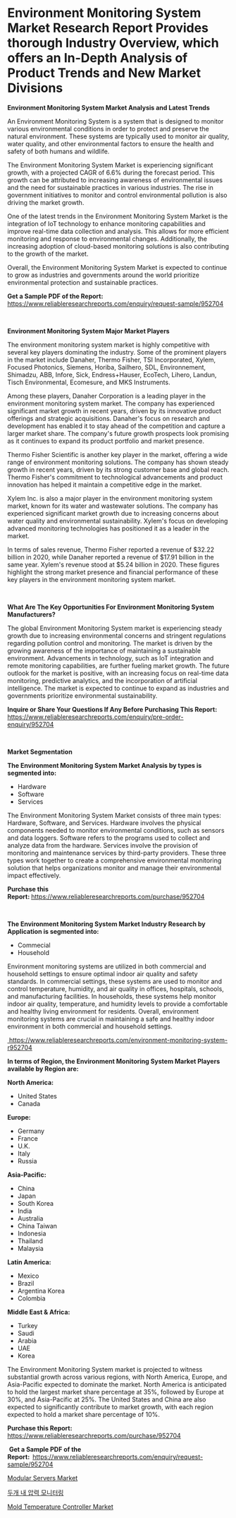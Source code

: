 <p><h1>Environment Monitoring System Market Research Report Provides thorough Industry Overview, which offers an In-Depth Analysis of Product Trends and New Market Divisions</h1></p><p><strong>Environment Monitoring System Market Analysis and Latest Trends</strong></p>
<p><p>An Environment Monitoring System is a system that is designed to monitor various environmental conditions in order to protect and preserve the natural environment. These systems are typically used to monitor air quality, water quality, and other environmental factors to ensure the health and safety of both humans and wildlife.</p><p>The Environment Monitoring System Market is experiencing significant growth, with a projected CAGR of 6.6% during the forecast period. This growth can be attributed to increasing awareness of environmental issues and the need for sustainable practices in various industries. The rise in government initiatives to monitor and control environmental pollution is also driving the market growth.</p><p>One of the latest trends in the Environment Monitoring System Market is the integration of IoT technology to enhance monitoring capabilities and improve real-time data collection and analysis. This allows for more efficient monitoring and response to environmental changes. Additionally, the increasing adoption of cloud-based monitoring solutions is also contributing to the growth of the market.</p><p>Overall, the Environment Monitoring System Market is expected to continue to grow as industries and governments around the world prioritize environmental protection and sustainable practices.</p></p>
<p><strong>Get a Sample PDF of the Report:&nbsp;</strong> <a href="https://www.reliableresearchreports.com/enquiry/request-sample/952704">https://www.reliableresearchreports.com/enquiry/request-sample/952704</a></p>
<p>&nbsp;</p>
<p><strong>Environment Monitoring System Major Market Players</strong></p>
<p><p>The environment monitoring system market is highly competitive with several key players dominating the industry. Some of the prominent players in the market include Danaher, Thermo Fisher, TSI Incorporated, Xylem, Focused Photonics, Siemens, Horiba, Sailhero, SDL, Environnement, Shimadzu, ABB, Infore, Sick, Endress+Hauser, EcoTech, Lihero, Landun, Tisch Environmental, Ecomesure, and MKS Instruments.</p><p>Among these players, Danaher Corporation is a leading player in the environment monitoring system market. The company has experienced significant market growth in recent years, driven by its innovative product offerings and strategic acquisitions. Danaher's focus on research and development has enabled it to stay ahead of the competition and capture a larger market share. The company's future growth prospects look promising as it continues to expand its product portfolio and market presence.</p><p>Thermo Fisher Scientific is another key player in the market, offering a wide range of environment monitoring solutions. The company has shown steady growth in recent years, driven by its strong customer base and global reach. Thermo Fisher's commitment to technological advancements and product innovation has helped it maintain a competitive edge in the market.</p><p>Xylem Inc. is also a major player in the environment monitoring system market, known for its water and wastewater solutions. The company has experienced significant market growth due to increasing concerns about water quality and environmental sustainability. Xylem's focus on developing advanced monitoring technologies has positioned it as a leader in the market.</p><p>In terms of sales revenue, Thermo Fisher reported a revenue of $32.22 billion in 2020, while Danaher reported a revenue of $17.91 billion in the same year. Xylem's revenue stood at $5.24 billion in 2020. These figures highlight the strong market presence and financial performance of these key players in the environment monitoring system market.</p></p>
<p>&nbsp;</p>
<p><strong>What Are The Key Opportunities For Environment Monitoring System Manufacturers?</strong></p>
<p><p>The global Environment Monitoring System market is experiencing steady growth due to increasing environmental concerns and stringent regulations regarding pollution control and monitoring. The market is driven by the growing awareness of the importance of maintaining a sustainable environment. Advancements in technology, such as IoT integration and remote monitoring capabilities, are further fueling market growth. The future outlook for the market is positive, with an increasing focus on real-time data monitoring, predictive analytics, and the incorporation of artificial intelligence. The market is expected to continue to expand as industries and governments prioritize environmental sustainability.</p></p>
<p><strong>Inquire or Share Your Questions If Any Before Purchasing This Report:</strong> <a href="https://www.reliableresearchreports.com/enquiry/pre-order-enquiry/952704">https://www.reliableresearchreports.com/enquiry/pre-order-enquiry/952704</a></p>
<p>&nbsp;</p>
<p><strong>Market Segmentation</strong></p>
<p><strong>The Environment Monitoring System Market Analysis by types is segmented into:</strong></p>
<p><ul><li>Hardware</li><li>Software</li><li>Services</li></ul></p>
<p><p>The Environment Monitoring System Market consists of three main types: Hardware, Software, and Services. Hardware involves the physical components needed to monitor environmental conditions, such as sensors and data loggers. Software refers to the programs used to collect and analyze data from the hardware. Services involve the provision of monitoring and maintenance services by third-party providers. These three types work together to create a comprehensive environmental monitoring solution that helps organizations monitor and manage their environmental impact effectively.</p></p>
<p><strong>Purchase this Report:&nbsp;</strong><a href="https://www.reliableresearchreports.com/purchase/952704">https://www.reliableresearchreports.com/purchase/952704</a></p>
<p>&nbsp;</p>
<p><strong>The Environment Monitoring System Market Industry Research by Application is segmented into:</strong></p>
<p><ul><li>Commecial</li><li>Household</li></ul></p>
<p><p>Environment monitoring systems are utilized in both commercial and household settings to ensure optimal indoor air quality and safety standards. In commercial settings, these systems are used to monitor and control temperature, humidity, and air quality in offices, hospitals, schools, and manufacturing facilities. In households, these systems help monitor indoor air quality, temperature, and humidity levels to provide a comfortable and healthy living environment for residents. Overall, environment monitoring systems are crucial in maintaining a safe and healthy indoor environment in both commercial and household settings.</p></p>
<p><a href="https://www.reliableresearchreports.com/environment-monitoring-system-r952704">&nbsp;https://www.reliableresearchreports.com/environment-monitoring-system-r952704</a></p>
<p><strong>In terms of Region, the Environment Monitoring System Market Players available by Region are:</strong></p>
<p>
    <p> <strong> North America: </strong>
        <ul>
            <li>United States</li>
            <li>Canada</li>
        </ul>
        </p> 
    <p> <strong> Europe: </strong>
        <ul>
            <li>Germany</li>
            <li>France</li>
            <li>U.K.</li>
            <li>Italy</li>
            <li>Russia</li>
        </ul>
        </p> 
    <p> <strong> Asia-Pacific: </strong>
        <ul>
            <li>China</li>
            <li>Japan</li>
            <li>South Korea</li>
            <li>India</li>
            <li>Australia</li>
            <li>China Taiwan</li>
            <li>Indonesia</li>
            <li>Thailand</li>
            <li>Malaysia</li>
        </ul>
        </p> 
    <p> <strong> Latin America: </strong>
        <ul>
            <li>Mexico</li>
            <li>Brazil</li>
            <li>Argentina Korea</li>
            <li>Colombia</li>
        </ul>
        </p> 
    <p> <strong> Middle East & Africa: </strong>
        <ul>
            <li>Turkey</li>
            <li>Saudi</li>
            <li>Arabia</li>
            <li>UAE</li>
            <li>Korea</li>
        </ul>
    </p>
    </p>
<p><p>The Environment Monitoring System market is projected to witness substantial growth across various regions, with North America, Europe, and Asia-Pacific expected to dominate the market. North America is anticipated to hold the largest market share percentage at 35%, followed by Europe at 30%, and Asia-Pacific at 25%. The United States and China are also expected to significantly contribute to market growth, with each region expected to hold a market share percentage of 10%.</p></p>
<p><strong>Purchase this Report: </strong><a href="https://www.reliableresearchreports.com/purchase/952704">https://www.reliableresearchreports.com/purchase/952704</a></p>
<p>&nbsp;<strong>Get a Sample PDF of the Report:&nbsp;&nbsp;</strong><a href="https://www.reliableresearchreports.com/enquiry/request-sample/952704">https://www.reliableresearchreports.com/enquiry/request-sample/952704</a></p>
<p><strong></strong></p>
<p><p><a href="https://www.linkedin.com/pulse/modular-servers-market-exploring-share-trends-future-growth-cdwie">Modular Servers Market</a></p><p><a href="https://github.com/vss5505pa7z1p/Market-Research-Report-List-2/blob/main/587802951189.md">두개 내 압력 모니터링</a></p><p><a href="https://www.linkedin.com/pulse/mold-temperature-controller-market-furnishes-information-1aque">Mold Temperature Controller Market</a></p></p>